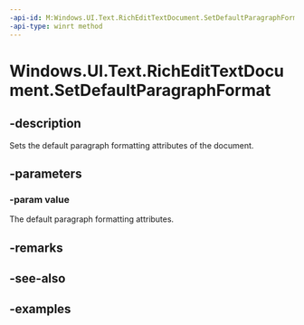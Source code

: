 ```yaml
---
-api-id: M:Windows.UI.Text.RichEditTextDocument.SetDefaultParagraphFormat(Windows.UI.Text.ITextParagraphFormat)
-api-type: winrt method
---
```


<!-- Method syntax.
public void RichEditTextDocument.SetDefaultParagraphFormat(ITextParagraphFormat value)
-->

# Windows.UI.Text.RichEditTextDocument.SetDefaultParagraphFormat

## -description
Sets the default paragraph formatting attributes of the document.



## -parameters

### -param value

The default paragraph formatting attributes.

## -remarks

## -see-also

## -examples

